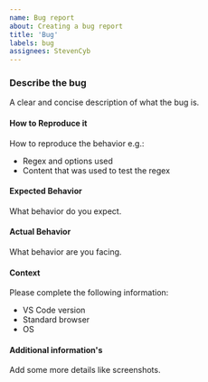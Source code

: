 ```yaml
---
name: Bug report
about: Creating a bug report
title: 'Bug'
labels: bug
assignees: StevenCyb
---
```


### Describe the bug
A clear and concise description of what the bug is.

#### How to Reproduce it
How to reproduce the behavior e.g.:
- Regex and options used
- Content that was used to test the regex

#### Expected Behavior
What behavior do you expect.

#### Actual Behavior
What behavior are you facing.

#### Context
Please complete the following information:
- VS Code version
- Standard browser
- OS

#### Additional information's
Add some more details like screenshots.
